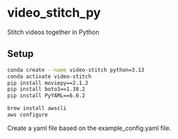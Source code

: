 # video_stitch_py
Stitch videos together in Python


## Setup

```bash
conda create --name video-stitch python=3.13
conda activate video-stitch
pip install moviepy==2.1.2
pip install boto3==1.38.2
pip install PyYAML==6.0.2

brew install awscli
aws configure
```

Create a yaml file based on the example_config.yaml file.
